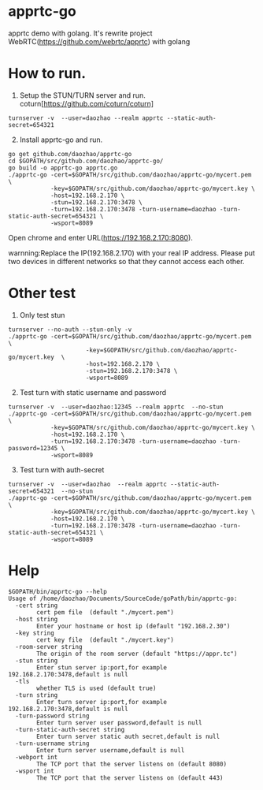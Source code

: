 # apprtc-go
apprtc demo with golang. It's rewrite project WebRTC(https://github.com/webrtc/apprtc)  with golang

# How to run.
1. Setup the STUN/TURN server and run.
coturn[https://github.com/coturn/coturn]
```
turnserver -v  --user=daozhao --realm apprtc --static-auth-secret=654321 
```
2. Install apprtc-go and run.
```
go get github.com/daozhao/apprtc-go
cd $GOPATH/src/github.com/daozhao/apprtc-go/
go build -o apprtc-go apprtc.go
./apprtc-go -cert=$GOPATH/src/github.com/daozhao/apprtc-go/mycert.pem \
            -key=$GOPATH/src/github.com/daozhao/apprtc-go/mycert.key \
            -host=192.168.2.170 \
            -stun=192.168.2.170:3478 \
            -turn=192.168.2.170:3478 -turn-username=daozhao -turn-static-auth-secret=654321 \
            -wsport=8089
```
Open chrome and enter URL(https://192.168.2.170:8080).

warnning:Replace the IP(192.168.2.170) with your real IP address.
Please put two devices in different networks so that they cannot access each other.

# Other test
1. Only test stun
```
turnserver --no-auth --stun-only -v
./apprtc-go -cert=$GOPATH/src/github.com/daozhao/apprtc-go/mycert.pem \
                      -key=$GOPATH/src/github.com/daozhao/apprtc-go/mycert.key  \
                      -host=192.168.2.170 \
                      -stun=192.168.2.170:3478 \
                      -wsport=8089
```

2. Test turn with static username and password
```
turnserver -v  --user=daozhao:12345 --realm apprtc  --no-stun
./apprtc-go -cert=$GOPATH/src/github.com/daozhao/apprtc-go/mycert.pem \
            -key=$GOPATH/src/github.com/daozhao/apprtc-go/mycert.key \
            -host=192.168.2.170 \
            -turn=192.168.2.170:3478 -turn-username=daozhao -turn-password=12345 \
            -wsport=8089
```

3. Test turn with auth-secret
```
turnserver -v  --user=daozhao  --realm apprtc --static-auth-secret=654321  --no-stun
./apprtc-go -cert=$GOPATH/src/github.com/daozhao/apprtc-go/mycert.pem \
            -key=$GOPATH/src/github.com/daozhao/apprtc-go/mycert.key \
            -host=192.168.2.170 \
            -turn=192.168.2.170:3478 -turn-username=daozhao -turn-static-auth-secret=654321 \
            -wsport=8089
```

# Help
```
$GOPATH/bin/apprtc-go --help
Usage of /home/daozhao/Documents/SourceCode/goPath/bin/apprtc-go:
  -cert string
    	cert pem file  (default "./mycert.pem")
  -host string
    	Enter your hostname or host ip (default "192.168.2.30")
  -key string
    	cert key file  (default "./mycert.key")
  -room-server string
    	The origin of the room server (default "https://appr.tc")
  -stun string
    	Enter stun server ip:port,for example 192.168.2.170:3478,default is null
  -tls
    	whether TLS is used (default true)
  -turn string
    	Enter turn server ip:port,for example 192.168.2.170:3478,default is null
  -turn-password string
    	Enter turn server user password,default is null
  -turn-static-auth-secret string
    	Enter turn server static auth secret,default is null
  -turn-username string
    	Enter turn server username,default is null
  -webport int
    	The TCP port that the server listens on (default 8080)
  -wsport int
    	The TCP port that the server listens on (default 443)
```



